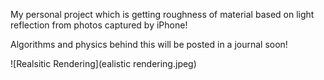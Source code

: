 My personal project which is getting roughness of material based on light reflection from photos captured by iPhone! 

Algorithms and physics behind this will be posted in a journal soon!

![Realsitic Rendering](ealistic rendering.jpeg)
